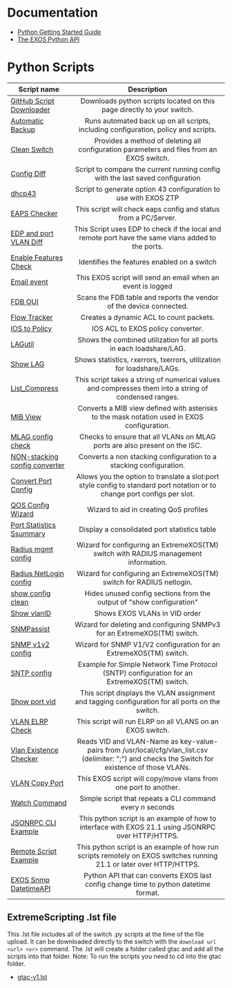 # Documentation
* [Python Getting Started Guide](https://documentation.extremenetworks.com/Python%20Getting%20Started%20Guide.pdf)
* [The EXOS Python API](http://documentation.extremenetworks.com/python/)

<!---
------git_dlownload.py------
To allow git_download.py to find the scripts add the script to this list with no spaces for the table like autofsbackup does.
Add a space at the begining of the Description to omit the script from git_download. (see jsoncli)
-->

# Python Scripts
| Script name   | Description   |
| ------------- |:-------------:|
|[GitHub Script Downloader](git_download)|Downloads python scripts located on this page directly to your switch.|
|[Automatic Backup](autofsbackuppy)|Runs automated back up on all scripts, including configuration, policy and scripts.|
|[Clean Switch](cleanswitch)|Provides a method of deleting all configuration parameters and files from an EXOS switch.|
|[Config Diff](conf_diff)|Script to compare the current running config with the last saved configuration|
|[dhcp43](dhcp43)|Script to generate option 43 configuration to use with EXOS ZTP|
|[EAPS Checker](eaps_checker)|This script will check eaps config and status from a PC/Server.|
|[EDP and port VLAN Diff](edp_vlan_check)|This Script uses EDP to check if the local and remote port have the same vlans added to the ports.|
|[Enable Features Check](enablefeaturescheckpy)|Identifies the features enabled on a switch|
|[Email event](Email_event)|This EXOS script will send an email when an event is logged|
|[FDB OUI ](fdb_oui)|Scans the FDB table and reports the vendor of the device connected.|
|[Flow Tracker](flowtracker)|Creates a dynamic ACL to count packets.|
|[IOS to Policy](IOStoPolicy)|IOS ACL to EXOS policy converter.|
|[LAGutil](LAGUtil)|Shows the combined utilization for all ports in each loadshare/LAG.|
|[Show LAG](showlag)|Shows statistics, rxerrors, txerrors, utilization for loadshare/LAGs.|
|[List_Compress](list_compress)|This script takes a string of numerical values and compresses them into a string of condensed ranges.|
|[MIB View](mibview)|Converts a MIB view defined with asterisks to the mask notation used in EXOS configuration.|
|[MLAG config check](mlag_config_check)|Checks to ensure that all VLANs on MLAG ports are also present on the ISC.|
|[NON-stacking config converter](non_stacking_config_converter)|Converts a non stacking configuration to a stacking configuration.|
|[Convert Port Config](convert_port_config)| Allows you the option to translate a slot:port style config to standard port notation or to change port configs per slot.|
|[QOS Config Wizard](qosconfigpy)|Wizard to aid in creating QoS profiles|
|[Port Statistics Ssummary](portsum)|Display a consolidated port statistics table|
|[Radius mgmt config](radiusmgmtconfigpy)|Wizard for configuring an ExtremeXOS(TM) switch with RADIUS management information.|
|[Radius NetLogin config](radiusnetloginconfigpy)|Wizard for configuring an ExtremeXOS(TM) switch for RADIUS netlogin.|
|[show config clean](show_config_clean)|Hides unused config sections from the output of "show configuration"|
|[Show vlanID](show_vid)|Shows EXOS VLANs in VID order|
|[SNMPassist](snmpassist)|Wizard for deleting and configuring SNMPv3 for an ExtremeXOS(TM) switch.|
|[SNMP v1v2 config](snmpv1v2configpy)|Wizard for SNMP V1/V2 configuration for an ExtremeXOS(TM) switch.|
|[SNTP config](sntpconfigpy)|Example for Simple Network Time Protocol (SNTP) configuration for an ExtremeXOS(TM) switch.|
|[Show port vid](show_port_vid)|This script displays the VLAN assignment and tagging configuration for all ports on the switch.|
|[VLAN ELRP Check](vlan_elrp_check)|This script will run ELRP on all VLANS on an EXOS switch.|
|[Vlan Existence Checker](vlan_existencecheck)|Reads VID and VLAN-Name as key-value-pairs from /usr/local/cfg/vlan_list.csv (delimiter: ";") and checks the Switch for existence of those VLANs.|
|[VLAN Copy Port](vlan_copy_port)|This EXOS script will copy/move vlans from one port to another.|
|[Watch Command](watch)|Simple script that repeats a CLI command every *n* seconds|
|[JSONRPC CLI Example](jsoncli)| This python script is an example of how to interface with EXOS 21.1 using JSONRPC over HTTP/HTTPS.|
|[Remote Script Example](rmtscript)| This python script is an example of how run scripts remotely on EXOS switches running 21.1 or later over HTTP/HTTPS.|
|[EXOS Snmp DatetimeAPI](xosSnmpDatetimeAPI)| Python API that can converts EXOS last config change time to python datetime format.|

## ExtremeScripting .lst file
This .lst file includes all of the switch .py scripts at the time of the file upload.  It can be downloaded directly to the switch with the ```download url <url> <vr>``` command.  The .lst will create a folder called gtac and add all the scripts into that folder.  Note: To run the scripts you need to cd into the gtac folder.
* [gtac-v1.lst](gtac-v1.lst)
